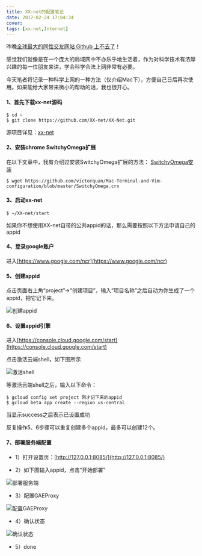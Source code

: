 ```yaml
---
title: XX-net的配置笔记
date: 2017-02-24 17:04:34
cover:
tags: [xx-net,Internet]
---
```



昨晚[全球最大的同性交友网站 Github 上不去了](https://www.v2ex.com/t/342757#reply46)！

感觉我们就像是在一个庞大的局域网中不亦乐乎地生活着，作为对科学技术有浓厚兴趣的每一位朋友来讲，学会科学合法上网非常有必要。

今天笔者将记录一种科学上网的一种方法（仅介绍Mac下），方便自己日后再次使用。如果能给大家带来微小的帮助的话，我也很开心。

#### 1、首先下载xx-net源码
```
$ cd ~
$ git clone https://github.com/XX-net/XX-Net.git
```

源项目详见：[xx-net](https://github.com/XX-net/XX-Net)

#### 2、安装chrome SwitchyOmega扩展
在以下文章中，我有介绍过安装SwitchyOmega扩展的方法：
[SwitchyOmega安装](http://victorquan.com/2017/02/22/%E9%85%8D%E7%BD%AE%E8%87%AA%E5%B7%B1%E7%9A%84MAC/)

```
$ wget https://github.com/victorquan/Mac-Terminal-and-Vim-configuration/blob/master/SwitchyOmega.crx
```

#### 3、启动xx-net
```
$ ~/XX-net/start
```

如果你不想使用XX-net自带的公共appid的话，那么需要按照以下方法申请自己的appid

#### 4、登录google账户
进入[https://www.google.com/ncr](https://www.google.com/ncr)


#### 5、创建appid
点击页面右上角“project”->“创建项目”，输入“项目名称”之后自动为你生成了一个appid，把它记下来。

![创建appid](/img/xx-net/createPrj.png)


#### 6、设置appid引擎
进入[https://console.cloud.google.com/start](https://console.cloud.google.com/start)

点击激活云端shell，如下图所示

![激活shell](/img/xx-net/shell.png)

等激活云端shell之后，输入以下命令：

```
$ gcloud config set project 刚才记下来的appid
$ gcloud beta app create --region us-central
```

当显示success之后表示已设置成功

反复操作5、6步骤可以重复创建多个appid，最多可以创建12个。

#### 7、部署服务端配置

- 1）打开设置页：[http://127.0.0.1:8085/](http://127.0.0.1:8085/)

- 2）如下图输入appid，点击“开始部署”

![部署服务端](/img/xx-net/deploySetting.png)

- 3）配置GAEProxy

![配置GAEProxy](/img/xx-net/config.png)

- 4）确认状态

![确认状态](/img/xx-net/status.png)

- 5）done






